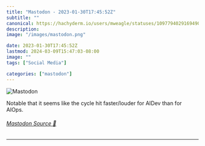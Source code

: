 ```yaml
---
title: "Mastodon - 2023-01-30T17:45:52Z"
subtitle: ""
canonical: https://hachyderm.io/users/mweagle/statuses/109779402916949067
description:
image: "/images/mastodon.png"

date: 2023-01-30T17:45:52Z
lastmod: 2024-03-09T15:47:03-08:00
image: ""
tags: ["Social Media"]

categories: ["mastodon"]
---
```

![Mastodon](/images/mastodon.png)

<p>Notable that it seems like the cycle hit faster/louder for AIDev than for AIOps.</p>


###### [Mastodon Source 🐘](https://hachyderm.io/@mweagle/109779402916949067)

___
